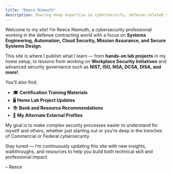 ```yaml
---
title: "Reece Niemuth"
description: Sharing deep expertise in cybersecurity, defense-related systems, and secure engineering. Explore practical tutorials, research insights, and professional resources designed for engineers and security leaders.
---
```


<div style="text-align: left;">

Welcome to my site! I’m Reece Niemuth, a cybersecurity professional working in the defense contracting world with a focus on **Systems Engineering, Automation, Cloud Security, Mission Assurance, and Secure Systems Design**.  

This site is where I publish what I learn — from **hands-on lab projects** in my home setup, to lessons from working on **Workplace Security Initiatives** and advanced security governance such as **NIST, ISO, NSA, DCSA, DISA, and more!**.

You’ll also find:
- 🎓 **Certification Training Materials**
- 🖥️ **Home Lab Project Updates**
- 📚 **Book and Resource Recommendations** 
- 🔗 **My Alternate External Profiles**

My goal is to make complex security processes easier to understand for myself and others, whether just starting out or you’re deep in the trenches of Commercial or Federal cybersecurity.  

Stay tuned — I’m continuously updating this site with new insights, walkthroughs, and resources to help you build both technical skill and professional impact.  

– Reece
</div>